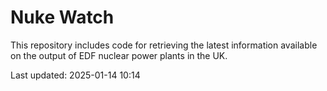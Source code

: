 # Nuke Watch

This repository includes code for retrieving the latest information available on the output of EDF nuclear power plants in the UK.

Last updated: 2025-01-14 10:14
